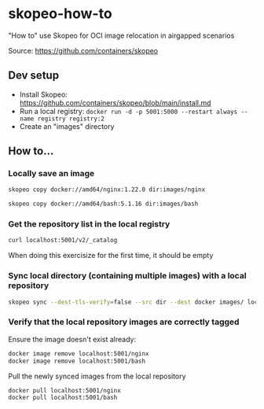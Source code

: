 # skopeo-how-to
"How to" use Skopeo for OCI image relocation in airgapped scenarios

Source: https://github.com/containers/skopeo

## Dev setup
- Install Skopeo: https://github.com/containers/skopeo/blob/main/install.md
- Run a local registry: `docker run -d -p 5001:5000 --restart always --name registry registry:2`
- Create an "images" directory

## How to...

### Locally save an image
```bash
skopeo copy docker://amd64/nginx:1.22.0 dir:images/nginx

skopeo copy docker://amd64/bash:5.1.16 dir:images/bash
```

### Get the repository list in the local registry
```bash
curl localhost:5001/v2/_catalog
```
When doing this exercisize for the first time, it should be empty

### Sync local directory (containing multiple images) with a local repository
```bash
skopeo sync --dest-tls-verify=false --src dir --dest docker images/ localhost:5001
```

### Verify that the local repository images are correctly tagged
Ensure the image doesn't exist already:
```bash
docker image remove localhost:5001/nginx
docker image remove localhost:5001/bash
```

Pull the newly synced images from the local repository
```bash
docker pull localhost:5001/nginx
docker pull localhost:5001/bash
```
